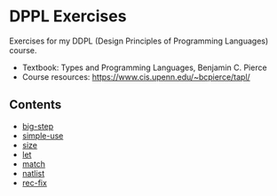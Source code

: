 # DPPL Exercises

Exercises for my DDPL (Design Principles of Programming Languages) course.

- Textbook: Types and Programming Languages, Benjamin C. Pierce
- Course resources: <https://www.cis.upenn.edu/~bcpierce/tapl/>

## Contents

- [big-step](./arith.big-step/)
- [simple-use](./arith.simple-use/)
- [size](./arith.size/)
- [let](./fullsimple.let/)
- [match](./fullsimple.match/)
- [natlist](./fullsimple.natlist/)
- [rec-fix](./fullsimple.rec-fix/)
